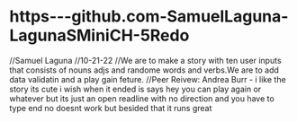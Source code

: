 # https---github.com-SamuelLaguna-LagunaSMiniCH-5Redo
//Samuel Laguna
//10-21-22
//We are to make a story with ten user inputs that consists of nouns adjs and randome words and verbs.We are to add data validatin and a play gain feture.
//Peer Reivew: Andrea Burr - i like the story its cute i wish when it ended is says hey you can play again or whatever but its just an open readline with no direction and you have to type end no doesnt work but besided that it runs great

